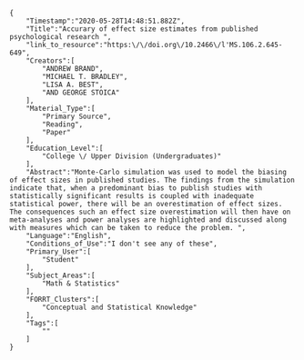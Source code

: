 
    {
        "Timestamp":"2020-05-28T14:48:51.882Z",
        "Title":"Accurary of effect size estimates from published psychological research ",
        "link_to_resource":"https:\/\/doi.org\/10.2466\/l'MS.106.2.645-649",
        "Creators":[
            "ANDREW BRAND",
            "MICHAEL T. BRADLEY",
            "LISA A. BEST",
            "AND GEORGE STOICA"
        ],
        "Material_Type":[
            "Primary Source",
            "Reading",
            "Paper"
        ],
        "Education_Level":[
            "College \/ Upper Division (Undergraduates)"
        ],
        "Abstract":"Monte-Carlo simulation was used to model the biasing of effect sizes in published studies. The findings from the simulation indicate that, when a predominant bias to publish studies with statistically significant results is coupled with inadequate statistical power, there will be an overestimation of effect sizes. The consequences such an effect size overestimation will then have on meta-analyses and power analyses are highlighted and discussed along with measures which can be taken to reduce the problem. ",
        "Language":"English",
        "Conditions_of_Use":"I don't see any of these",
        "Primary_User":[
            "Student"
        ],
        "Subject_Areas":[
            "Math & Statistics"
        ],
        "FORRT_Clusters":[
            "Conceptual and Statistical Knowledge"
        ],
        "Tags":[
            ""
        ]
    }
